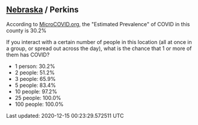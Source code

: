 
## [Nebraska](/united-states/nebraska) / Perkins

According to [MicroCOVID.org](http://microcovid.org),
the "Estimated Prevalence" of COVID in this county is 30.2%

If you interact with a certain number of people in this location
(all at once in a group, or spread out across the day), what is the chance that
1 or more of them has COVID?

- 1 person: 30.2%
- 2 people: 51.2%
- 3 people: 65.9%
- 5 people: 83.4%
- 10 people: 97.2%
- 25 people: 100.0%
- 100 people: 100.0%

Last updated: 2020-12-15 00:23:29.572511 UTC
